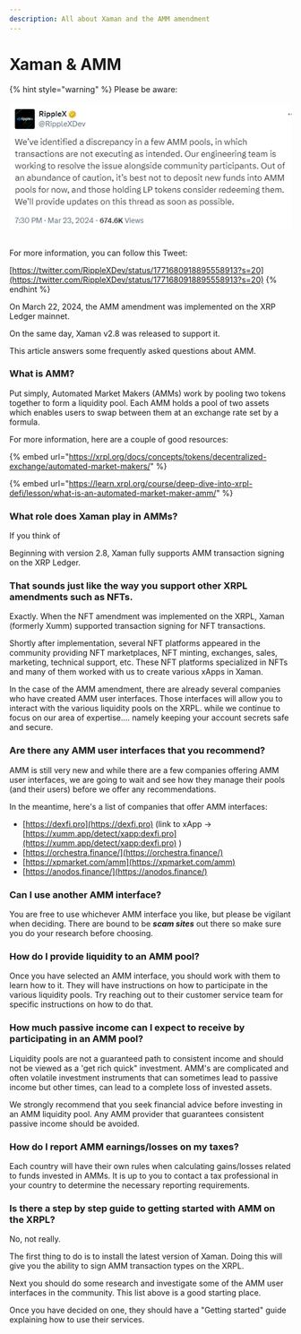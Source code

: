 ```yaml
---
description: All about Xaman and the AMM amendment
---
```


# Xaman & AMM

{% hint style="warning" %}
Please be aware:\
\
![](<../.gitbook/assets/image (91).png>)

\
For more information, you can follow this Tweet:

[https://twitter.com/RippleXDev/status/1771680918895558913?s=20](https://twitter.com/RippleXDev/status/1771680918895558913?s=20)
{% endhint %}



On March 22, 2024, the AMM amendment was implemented on the XRP Ledger mainnet.&#x20;

On the same day, Xaman v2.8 was released to support it.

This article answers some frequently asked questions about AMM.

### **What is AMM?**

Put simply, Automated Market Makers (AMMs) work by pooling two tokens together to form a liquidity pool. Each AMM holds a pool of two assets which enables users to swap between them at an exchange rate set by a formula.

For more information, here are a couple of good resources:

{% embed url="https://xrpl.org/docs/concepts/tokens/decentralized-exchange/automated-market-makers/" %}

{% embed url="https://learn.xrpl.org/course/deep-dive-into-xrpl-defi/lesson/what-is-an-automated-market-maker-amm/" %}

### What role does Xaman play in AMMs?

If you think of



Beginning with version 2.8, Xaman fully supports AMM transaction signing on the XRP Ledger. &#x20;



### That sounds just like the way you support other XRPL amendments such as NFTs.

Exactly. When the NFT amendment was implemented on the XRPL, Xaman (formerly Xumm) supported transaction signing for NFT transactions.

Shortly after implementation, several NFT platforms appeared in the community providing NFT marketplaces, NFT minting, exchanges, sales, marketing, technical support, etc. These NFT platforms specialized in NFTs and many of them worked with us to create various xApps in Xaman.&#x20;

In the case of the AMM amendment, there are already several companies who have created AMM user interfaces. Those interfaces will allow you to interact with the various liquidity pools on the XRPL. while we continue to focus on our area of expertise.... namely keeping your account secrets safe and secure.

### Are there any AMM user interfaces that you recommend?

AMM is still very new and while there are a few companies offering AMM user interfaces, we are going to wait and see how they manage their pools (and their users) before we offer any recommendations.

In the meantime, here's a list of companies that offer AMM interfaces:

* [https://dexfi.pro](https://dexfi.pro)   (link to xApp -> [https://xumm.app/detect/xapp:dexfi.pro](https://xumm.app/detect/xapp:dexfi.pro) )
* [https://orchestra.finance/](https://orchestra.finance/)
* [https://xpmarket.com/amm](https://xpmarket.com/amm)
* [https://anodos.finance/](https://anodos.finance/)

### Can I use another AMM interface?

You are free to use whichever AMM interface you like, but please be vigilant when deciding. There are bound to be _**scam sites**_ out there so make sure you do your research before choosing.

### How do I provide liquidity to an AMM pool?

Once you have selected an AMM interface, you should work with them to learn how to it. They will have instructions on how to participate in the various liquidity pools. Try reaching out to their customer service team for specific instructions on how to do that.

### How much passive income can I expect to receive by participating in an AMM pool?

Liquidity pools are not a guaranteed path to consistent income and should not be viewed as a 'get rich quick" investment. AMM's are complicated and often volatile investment instruments that can sometimes lead to passive income but other times, can lead to a complete loss of invested assets.

We strongly recommend that you seek financial advice before investing in an AMM liquidity pool. Any AMM provider that guarantees consistent passive income should be avoided.

### How do I report AMM earnings/losses on my taxes?

Each country will have their own rules when calculating gains/losses related to funds invested in AMMs. It is up to you to contact a tax professional in your country to determine the necessary reporting requirements.

### Is there a step by step guide to getting started with AMM on the XRPL?

No, not really.

The first thing to do is to install the latest version of Xaman. Doing this will give you the ability to sign AMM transaction types on the XRPL.

Next you should do some research and investigate some of the AMM user interfaces in the community. This list above is a good starting place.

Once you have decided on one, they should have a "Getting started" guide explaining how to use their services.















